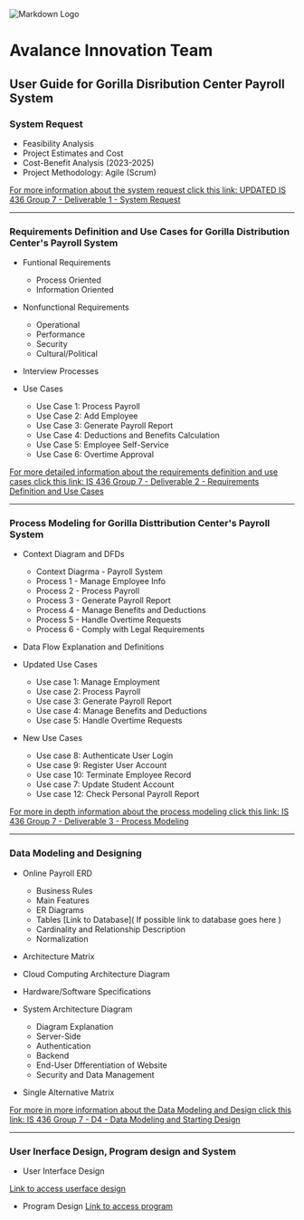 <!-- Images -->
![Markdown Logo](https://markdown-here.com/img/icon256.png)

<!-- Headings -->
# Avalance Innovation Team
## User Guide for Gorilla Disribution Center Payroll System
### System Request
* Feasibility Analysis
* Project Estimates and Cost
* Cost-Benefit Analysis (2023-2025)
* Project Methodology: Agile (Scrum)

[For more information about the system request click this link: UPDATED IS 436 Group 7 - Deliverable 1 - System Request](https://github.com/tnisbett1995/IS-436-Group-7-Project/blob/main/UPDATED%20IS436%20Group%207%20-%20Deliverable%201%20System%20Request.docx)

---

### Requirements Definition and Use Cases for Gorilla Distribution Center's Payroll System
* Funtional Requirements

    * Process Oriented 
    * Information Oriented

* Nonfunctional Requirements

    * Operational
    * Performance
    * Security
    * Cultural/Political

* Interview Processes
* Use Cases
    
    * Use Case 1: Process Payroll
    * Use Case 2: Add Employee
    * Use Case 3: Generate Payroll Report
    * Use Case 4: Deductions and Benefits Calculation
    * Use Case 5: Employee Self-Service
    * Use Case 6: Overtime Approval

[For more detailed information about the requirements definition and use cases click this link: IS 436 Group 7 - Deliverable 2 - Requirements Definition and Use Cases](https://github.com/tnisbett1995/IS-436-Group-7-Project/blob/main/IS436%20Group%207%20-%20Deliverable%202%20Requirements%20Definition%20Document%20and%20Use%20Cases.docx)

---

### Process Modeling for Gorilla Disttribution Center's Payroll System

* Context Diagram and DFDs

    * Context Diagrma - Payroll System
    * Process 1 - Manage Employee Info
    * Process 2 - Process Payroll
    * Process 3 - Generate Payroll Report
    * Process 4 - Manage Benefits and Deductions
    * Process 5 - Handle Overtime Requests
    * Process 6 - Comply with Legal Requirements

* Data Flow Explanation and Definitions
* Updated Use Cases
    
    * Use case 1: Manage Employment
    * Use case 2: Process Payroll
    * Use case 3: Generate Payroll Report
    * Use case 4: Manage Benefits and Deductions
    * Use case 5: Handle Overtime Requests
* New Use Cases

    * Use case 8: Authenticate User Login
    * Use case 9: Register User Account
    * Use case 10: Terminate Employee Record
    * Use case 7: Update Student Account
    * Use case 12: Check Personal Payroll Report

[For more in depth information about the process modeling click this link: IS 436 Group 7 - Deliverable 3 - Process Modeling](https://github.com/tnisbett1995/IS-436-Group-7-Project/blob/main/IS436%20Group%207%20-%20Process%20Modeling.docx)

---

### Data Modeling and Designing
* Online Payroll ERD

    * Business Rules
    * Main Features 
    * ER Diagrams
    * Tables
    [Link to Database]( If possible link to database goes here )
    * Cardinality and Relationship Description
    * Normalization

* Architecture Matrix
* Cloud Computing Architecture Diagram
* Hardware/Software Specifications
* System Architecture Diagram
    
    * Diagram Explanation
    * Server-Side
    * Authentication
    * Backend
    * End-User Dfferentiation of Website
    * Security and Data Management
* Single Alternative Matrix

[For more in more information about the Data Modeling and Design click this link: IS 436 Group 7 - D4 - Data Modeling and Starting Design](https://github.com/tnisbett1995/IS-436-Group-7-Project/blob/main/IS436%20-%20D4%20Data%20Modeling%20and%20Starting%20Design.docx)

---
### User Inerface Design, Program design and System
* User Interface Design

[Link to access userface design]()

* Program Design
[Link to access program]()




